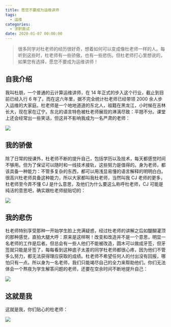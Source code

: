 ```yaml
---
title: 愿您不要成为运维讲师
tags:
  - 运维
categories:
  - 求职面试
date: 2020-01-07 00:00:00
---
```


> 很多同学对杜老师的经历很好奇，想着如何可以变成像杜老师一样的人。每听到这些时，杜老师有一些骄傲，也有一些悲伤。但杜老师打心里想说的，如果您有选择，愿您不要成为运维讲师！

<!-- more -->

## 自我介绍

我叫杜朋，一个普通的云计算运维讲师，在 14 年正式的步入这个行业，截止到目前已经入行 6 年了。而在这六年里，据不完全统计杜老师已经带领 2000 余人步入运维的大家庭。杜老师是一个地地道道的东北人，祖籍在黑龙江，小时候在吉林长大，现在家在辽宁。东北的语言特色被杜老师展现的淋漓尽致：平翘不分。课堂上还会经常出一些笑话，但这并不影响我成为一名严肃的老师：

![](https://cdn.dusays.com/2020/01/178-1.jpg)

## 我的骄傲

除了日常的授课外，杜老师不断的提升自己，包括学历以及技术，每天都感觉时间不够用。但为了保证可以随时和一线技术接轨，这些努力是值得的。身为老师，都该具备一种能力：不管多复杂的东西，都可以用浅显易懂的语言解释的明明白白。很高兴杜老师具备这种能力，所以大家都叫我杜老师，当然叫我 CJ 老师的更多，杜老师至今弄不懂 CJ 是什么意思，及他们为什么要这么称呼杜老师，CJ 可能是纯洁的意思吧，确实跟杜老师挺贴切的：

![](https://cdn.dusays.com/2020/01/178-2.jpg)

## 我的悲伤

杜老师特别享受那种一开始学生脸上充满疑惑，经过杜老师的讲解之后如醍醐灌顶的那种感觉，直拍大腿大呼：原来是这样啊！改变和改造并不是一个意思，明显一名老师的工作是后者。但总会有一些人他们不能被改造，圆木可以做成牙签，但牙签就只能是牙签了，每每看到这种底子太差的同学杜老师都很心疼，因为他们不管多么努力，都无法获得理应获取的成绩。杜老师不希望任何人的付出没有回报，哪怕只有一点。所以身为一名老师，我们只能竭尽自己的全力来帮助他们。你们无法体会一个熬夜为学生解答问题的老师，还要在空余时间不断地提升自己：

![](https://cdn.dusays.com/2020/01/178-3.jpg)

## 这就是我

这就是我，你们贴心的杜老师：

![](https://cdn.dusays.com/2020/01/178-4.jpg)